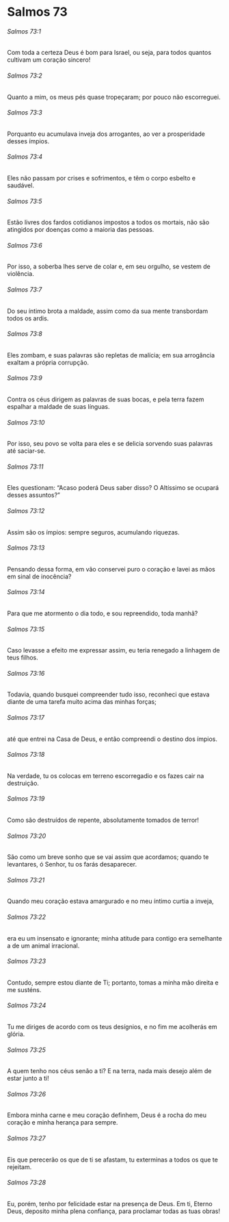 # Salmos 73

###### Salmos 73:1

Com toda a certeza Deus é bom para Israel, ou seja, para todos quantos cultivam um coração sincero!

###### Salmos 73:2

Quanto a mim, os meus pés quase tropeçaram; por pouco não escorreguei.

###### Salmos 73:3

Porquanto eu acumulava inveja dos arrogantes, ao ver a prosperidade desses ímpios.

###### Salmos 73:4

Eles não passam por crises e sofrimentos, e têm o corpo esbelto e saudável.

###### Salmos 73:5

Estão livres dos fardos cotidianos impostos a todos os mortais, não são atingidos por doenças como a maioria das pessoas.

###### Salmos 73:6

Por isso, a soberba lhes serve de colar e, em seu orgulho, se vestem de violência.

###### Salmos 73:7

Do seu íntimo brota a maldade, assim como da sua mente transbordam todos os ardis.

###### Salmos 73:8

Eles zombam, e suas palavras são repletas de malícia; em sua arrogância exaltam a própria corrupção.

###### Salmos 73:9

Contra os céus dirigem as palavras de suas bocas, e pela terra fazem espalhar a maldade de suas línguas.

###### Salmos 73:10

Por isso, seu povo se volta para eles e se delicia sorvendo suas palavras até saciar-se.

###### Salmos 73:11

Eles questionam: “Acaso poderá Deus saber disso? O Altíssimo se ocupará desses assuntos?”

###### Salmos 73:12

Assim são os ímpios: sempre seguros, acumulando riquezas.

###### Salmos 73:13

Pensando dessa forma, em vão conservei puro o coração e lavei as mãos em sinal de inocência?

###### Salmos 73:14

Para que me atormento o dia todo, e sou repreendido, toda manhã?

###### Salmos 73:15

Caso levasse a efeito me expressar assim, eu teria renegado a linhagem de teus filhos.

###### Salmos 73:16

Todavia, quando busquei compreender tudo isso, reconheci que estava diante de uma tarefa muito acima das minhas forças;

###### Salmos 73:17

até que entrei na Casa de Deus, e então compreendi o destino dos ímpios.

###### Salmos 73:18

Na verdade, tu os colocas em terreno escorregadio e os fazes cair na destruição.

###### Salmos 73:19

Como são destruídos de repente, absolutamente tomados de terror!

###### Salmos 73:20

São como um breve sonho que se vai assim que acordamos; quando te levantares, ó Senhor, tu os farás desaparecer.

###### Salmos 73:21

Quando meu coração estava amargurado e no meu íntimo curtia a inveja,

###### Salmos 73:22

era eu um insensato e ignorante; minha atitude para contigo era semelhante a de um animal irracional.

###### Salmos 73:23

Contudo, sempre estou diante de Ti; portanto, tomas a minha mão direita e me susténs.

###### Salmos 73:24

Tu me diriges de acordo com os teus desígnios, e no fim me acolherás em glória.

###### Salmos 73:25

A quem tenho nos céus senão a ti? E na terra, nada mais desejo além de estar junto a ti!

###### Salmos 73:26

Embora minha carne e meu coração definhem, Deus é a rocha do meu coração e minha herança para sempre.

###### Salmos 73:27

Eis que perecerão os que de ti se afastam, tu exterminas a todos os que te rejeitam.

###### Salmos 73:28

Eu, porém, tenho por felicidade estar na presença de Deus. Em ti, Eterno Deus, deposito minha plena confiança, para proclamar todas as tuas obras!

